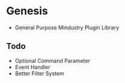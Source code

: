 # Genesis

- General Purpose Mindustry Plugin Library

## Todo

- Optional Command Parameter
- Event Handler
- Better Filter System